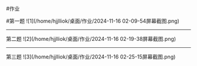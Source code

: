 #作业

#第一题
![1](/home/hjjlliok/桌面/作业/2024-11-16 02-09-54屏幕截图.png)

---

第二题
![2](/home/hjjlliok/桌面/作业/2024-11-16 02-19-38屏幕截图.png)

---

第三题
![3](/home/hjjlliok/桌面/作业/2024-11-16 02-25-15屏幕截图.png)

